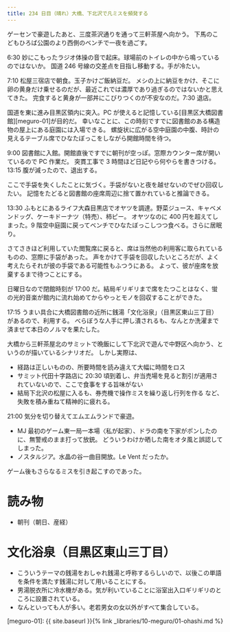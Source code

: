 ```yaml
---
title: 234 日目（晴れ）大橋、下北沢で凡ミスを頻発する
---
```


ゲーセンで豪遊したあと、三度茶沢通りを通って三軒茶屋へ向かう。
下馬のこどもひろば公園のより西側のベンチで一夜を過ごす。

6:30 妙にこもったラジオ体操の音で起床。球場前のトイレの中から鳴っているのではないか。
国道 246 号線の交差点を目指し移動する。手が冷たい。

7:10 松屋三宿店で朝食。玉子かけご飯納豆だ。
メシの上に納豆をかけ、そこに卵の黄身だけ乗せるのだが、最近これでは濃厚であり過ぎるのではないかと思えてきた。
完食すると黄身が一部丼にこびりつくのが不安なのだ。7:30 退店。

国道を東に進み目黒区領内に突入。PC が使えると記憶している[目黒区大橋図書館][meguro-01]が目的だ。
幸いなことに、この時刻ですでに図書館のある構造物の屋上にある庭園には入場できる。
螺旋状に広がる空中庭園の中腹、時計の見えるテーブル席でひなたぼっこをしながら開館時間を待つ。

9:00 図書館に入館。開館直後ですでに朝刊が空っぽ。窓際カウンター席が開いているので PC 作業だ。
突貫工事で 3 時間ほど日記やら何やらを書きつける。13:15 腹が減ったので、退出する。

ここで手袋を失くしたことに気づく。手袋がないと夜を越せないのでぜひ回収したい。
記憶をたどると図書館の座席周辺に捨て置かれていると推論できる。

13:30 ふもとにあるライフ大森目黒店でオヤツを調達。野菜ジュース、キャベメンドッグ、ケーキドーナツ（特売）、柿ピー。
オヤツなのに 400 円を超えてしまった。9 階空中庭園に戻ってベンチでひなたぼっこしつつ食べる。さらに居眠り。

さてさきほど利用していた閲覧席に戻ると、席は当然他の利用客に取られているものの、窓際に手袋があった。
声をかけて手袋を回収したいところだが、よく考えたらそれが彼の手袋である可能性もふつうにある。
よって、彼が座席を放棄するまで待つことにする。

日曜日なので閉館時刻が 17:00 だ。結局ギリギリまで席をたつことはなく、蛍の光的音楽が館内に流れ始めてからやっとモノを回収することができた。

17:15 うまい具合に大橋図書館の近所に銭湯「文化浴泉」（目黒区東山三丁目）があるので、利用する。
べらぼうな人手に押し潰されるも、なんとか洗濯まで済ませて本日のノルマを果たした。

大橋から三軒茶屋北のサミットで晩飯にして下北沢で遊んで中野区へ向かう、というのが描いているシナリオだ。
しかし実際は、
* 経路は正しいものの、所要時間を読み違えて大幅に時間をロス
* サミット代田十字路店に 20:30 頃到着し、弁当売場を見ると割引が適用されていないので、ここで食事をする旨味がない
* 結局下北沢の松屋に入るも、券売機で操作ミスを繰り返し行列を作る
など、失敗を積み重ねて精神的に疲れる。

21:00 気分を切り替えてエムエムランドで豪遊。
* MJ 最初のゲーム東一局一本場〈私が起家）、ドラの南を下家がポンしたのに、無警戒のまま打って放銃。
  どういうわけか晒した南をオタ風と誤認してしまった。
* ノスタルジア。水晶の谷一曲目開放。Le Vent だったか。

ゲーム後もさらなるミスを引き起こすのであった。

# 読み物

* 朝刊（朝日、産経）

# 文化浴泉（目黒区東山三丁目）

* こういうテーマの銭湯をおしゃれ銭湯と呼称するらしいので、以後この単語を条件を満たす銭湯に対して用いることにする。
* 男湯脱衣所に冷水機がある。気が利いていることに浴室出入口ギリギリのところに設置されている。
* なんといっても人が多い。老若男女の女以外がすべて集合している。

[meguro-01]: {{ site.baseurl }}{% link _libraries/10-meguro/01-ohashi.md %}
